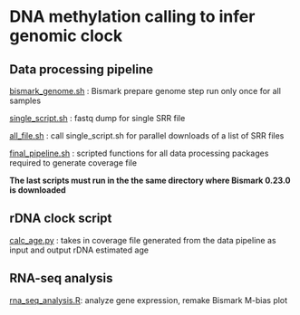 # DNA methylation calling to infer genomic clock

## Data processing pipeline 

[bismark_genome.sh](https://github.com/estelleyao0530/Bioinformatics-pipeline/blob/main/DNA%20methylation%20calling%20to%20infer%20genomic%20clock/bismark_genome.sh) : Bismark prepare genome step run only once for all samples

[single_script.sh](https://github.com/estelleyao0530/Bioinformatics-pipeline/blob/main/DNA%20methylation%20calling%20to%20infer%20genomic%20clock/single_script.sh) : fastq dump for single SRR file

[all_file.sh](https://github.com/estelleyao0530/Bioinformatics-pipeline/blob/main/DNA%20methylation%20calling%20to%20infer%20genomic%20clock/all_file.sh) : call single_script.sh for parallel downloads of a list of SRR files

[final_pipeline.sh](https://github.com/estelleyao0530/Bioinformatics-pipeline/blob/main/DNA%20methylation%20calling%20to%20infer%20genomic%20clock/final_pipeline.sh) : scripted functions for all data processing packages required to generate coverage file

**The last scripts must run in the the same directory where Bismark 0.23.0 is downloaded**

## rDNA clock script 
[calc_age.py](https://github.com/estelleyao0530/Bioinformatics-pipeline/blob/main/DNA%20methylation%20calling%20to%20infer%20genomic%20clock/calc_age.py) : takes in coverage file generated from the data pipeline as input and output rDNA estimated age

## RNA-seq analysis 
[rna_seq_analysis.R](https://github.com/estelleyao0530/Bioinformatics-pipeline/blob/main/DNA%20methylation%20calling%20to%20infer%20genomic%20clock/rna_seq_analysis.R): analyze gene expression, remake Bismark M-bias plot
